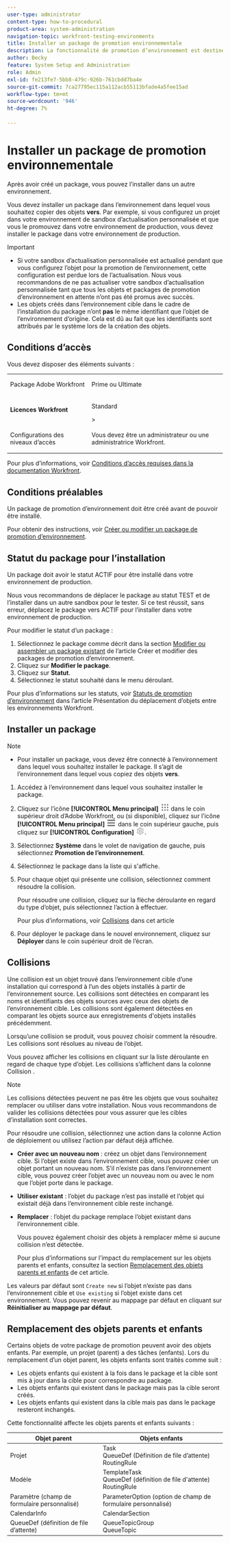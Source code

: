 ```yaml
---
user-type: administrator
content-type: how-to-procedural
product-area: system-administration
navigation-topic: workfront-testing-environments
title: Installer un package de promotion environnementale
description: La fonctionnalité de promotion d’environnement est destinée à fournir la possibilité de déplacer des objets liés à la configuration d’un environnement à un autre. Découvrez comment installer un package de promotion d’environnement dans un environnement cible.
author: Becky
feature: System Setup and Administration
role: Admin
exl-id: fe213fe7-5bb8-479c-926b-761cbdd7ba4e
source-git-commit: 7ca27795ec115a112acb55113bfade4a5fee15ad
workflow-type: tm+mt
source-wordcount: '946'
ht-degree: 7%

---
```


# Installer un package de promotion environnementale

Après avoir créé un package, vous pouvez l’installer dans un autre environnement.

Vous devez installer un package dans l’environnement dans lequel vous souhaitez copier des objets **vers**. Par exemple, si vous configurez un projet dans votre environnement de sandbox d’actualisation personnalisée et que vous le promouvez dans votre environnement de production, vous devez installer le package dans votre environnement de production.

>[!IMPORTANT]
>
>* Si votre sandbox d’actualisation personnalisée est actualisé pendant que vous configurez l’objet pour la promotion de l’environnement, cette configuration est perdue lors de l’actualisation. Nous vous recommandons de ne pas actualiser votre sandbox d’actualisation personnalisée tant que tous les objets et packages de promotion d’environnement en attente n’ont pas été promus avec succès.
>* Les objets créés dans l’environnement cible dans le cadre de l’installation du package n’ont **pas** le même identifiant que l’objet de l’environnement d’origine. Cela est dû au fait que les identifiants sont attribués par le système lors de la création des objets.

## Conditions d’accès

Vous devez disposer des éléments suivants :

<table>
  <tr>
   <td>Package Adobe Workfront
   </td>
   <td> <p>Prime ou Ultimate</p>
   </td>
  </tr>
  <tr>
   <td><strong>Licences Workfront</strong>
   </td>
   <td> <p>Standard</p>&gt;
   </td>
  </tr>
   <tr>
   <td>Configurations des niveaux d’accès
   </td>
   <td><p>Vous devez être un administrateur ou une administratrice Workfront.</p>
   </td>
  </tr>
</table>

Pour plus d’informations, voir [Conditions d’accès requises dans la documentation Workfront](/help/quicksilver/administration-and-setup/add-users/access-levels-and-object-permissions/access-level-requirements-in-documentation.md).

## Conditions préalables

Un package de promotion d’environnement doit être créé avant de pouvoir être installé.

Pour obtenir des instructions, voir [Créer ou modifier un package de promotion d’environnement](/help/quicksilver/administration-and-setup/set-up-workfront/workfront-testing-environments/environment-promotion-create-package.md).

## Statut du package pour l’installation

Un package doit avoir le statut ACTIF pour être installé dans votre environnement de production.

Nous vous recommandons de déplacer le package au statut TEST et de l’installer dans un autre sandbox pour le tester.  Si ce test réussit, sans erreur, déplacez le package vers ACTIF pour l’installer dans votre environnement de production.

Pour modifier le statut d’un package :

1. Sélectionnez le package comme décrit dans la section [Modifier ou assembler un package existant](/help/quicksilver/administration-and-setup/set-up-workfront/workfront-testing-environments/environment-promotion-create-package.md#create-or-edit-an-environment-promotion-package) de l’article Créer et modifier des packages de promotion d’environnement.
1. Cliquez sur **Modifier le package**.
1. Cliquez sur **Statut**.
1. Sélectionnez le statut souhaité dans le menu déroulant.

Pour plus d’informations sur les statuts, voir [Statuts de promotion d’environnement](/help/quicksilver/administration-and-setup/set-up-workfront/workfront-testing-environments/environment-promotion-in-wf.md#environment-promotion-statuses) dans l’article Présentation du déplacement d’objets entre les environnements Workfront.

## Installer un package

>[!NOTE]
>
>* Pour installer un package, vous devez être connecté à l’environnement dans lequel vous souhaitez installer le package. Il s’agit de l’environnement dans lequel vous copiez des objets **vers**.

1. Accédez à l’environnement dans lequel vous souhaitez installer le package.
1. Cliquez sur l’icône **[!UICONTROL Menu principal]** ![Menu principal](/help/_includes/assets/main-menu-icon.png) dans le coin supérieur droit d’Adobe Workfront, ou (si disponible), cliquez sur l’icône **[!UICONTROL Menu principal]** ![Menu principal](/help/_includes/assets/main-menu-icon-left-nav.png) dans le coin supérieur gauche, puis cliquez sur **[!UICONTROL Configuration]** ![Icône Configuration](/help/_includes/assets/gear-icon-setup.png).
1. Sélectionnez **Système** dans le volet de navigation de gauche, puis sélectionnez **Promotion de l’environnement**.
1. Sélectionnez le package dans la liste qui s&#39;affiche.
1. Pour chaque objet qui présente une collision, sélectionnez comment résoudre la collision.

   Pour résoudre une collision, cliquez sur la flèche déroulante en regard du type d’objet, puis sélectionnez l’action à effectuer.

   Pour plus d’informations, voir [Collisions](#collisions) dans cet article
1. Pour déployer le package dans le nouvel environnement, cliquez sur **Déployer** dans le coin supérieur droit de l’écran.

## Collisions

Une collision est un objet trouvé dans l’environnement cible d’une installation qui correspond à l’un des objets installés à partir de l’environnement source. Les collisions sont détectées en comparant les noms et identifiants des objets sources avec ceux des objets de l’environnement cible. Les collisions sont également détectées en comparant les objets source aux enregistrements d&#39;objets installés précédemment.

Lorsqu’une collision se produit, vous pouvez choisir comment la résoudre. Les collisions sont résolues au niveau de l’objet.

Vous pouvez afficher les collisions en cliquant sur la liste déroulante en regard de chaque type d’objet. Les collisions s’affichent dans la colonne Collision .

>[!NOTE]
>
>Les collisions détectées peuvent ne pas être les objets que vous souhaitez remplacer ou utiliser dans votre installation. Nous vous recommandons de valider les collisions détectées pour vous assurer que les cibles d’installation sont correctes.

Pour résoudre une collision, sélectionnez une action dans la colonne Action de déploiement ou utilisez l’action par défaut déjà affichée.

* **Créer avec un nouveau nom** : créez un objet dans l’environnement cible. Si l’objet existe dans l’environnement cible, vous pouvez créer un objet portant un nouveau nom. S’il n’existe pas dans l’environnement cible, vous pouvez créer l’objet avec un nouveau nom ou avec le nom que l’objet porte dans le package.
* **Utiliser existant** : l’objet du package n’est pas installé et l’objet qui existait déjà dans l’environnement cible reste inchangé.
* **Remplacer** : l’objet du package remplace l’objet existant dans l’environnement cible.

  Vous pouvez également choisir des objets à remplacer même si aucune collision n’est détectée.

  Pour plus d’informations sur l’impact du remplacement sur les objets parents et enfants, consultez la section [Remplacement des objets parents et enfants](#overwriting-parent-and-child-objects) de cet article.
<!--
* Do not use: The object in the package is not installed in the target environment. If you select Do not use, an error message will appear detailing how this choice will affect other objects or fields.
-->

Les valeurs par défaut sont `Create new` si l’objet n’existe pas dans l’environnement cible et `Use existing` si l’objet existe dans cet environnement. Vous pouvez revenir au mappage par défaut en cliquant sur **Réinitialiser au mappage par défaut**.

## Remplacement des objets parents et enfants

Certains objets de votre package de promotion peuvent avoir des objets enfants. Par exemple, un projet (parent) a des tâches (enfants). Lors du remplacement d’un objet parent, les objets enfants sont traités comme suit :

* Les objets enfants qui existent à la fois dans le package et la cible sont mis à jour dans la cible pour correspondre au package.
* Les objets enfants qui existent dans le package mais pas la cible seront créés.
* Les objets enfants qui existent dans la cible mais pas dans le package resteront inchangés.

Cette fonctionnalité affecte les objets parents et enfants suivants :

| Objet parent | Objets enfants |
|---|---|
| Projet | Task<br>QueueDef (Définition de file d’attente)<br>RoutingRule |
| Modèle | TemplateTask<br>QueueDef (définition de file d&#39;attente)<br>RoutingRule |
| Paramètre (champ de formulaire personnalisé) | ParameterOption (option de champ de formulaire personnalisé) |
| CalendarInfo | CalendarSection |
| QueueDef (définition de file d’attente) | QueueTopicGroup<br>QueueTopic |

